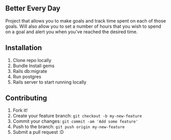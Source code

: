 ## Better Every Day

Project that allows you to make goals and track time spent on each of those goals. Will also allow you to set a number of hours that you wish to spend on a goal and alert you when you've reached the desired time.

## Installation

1. Clone repo locally
2. Bundle Install gems
3. Rails db:migrate
4. Run postgres
5. Rails server to start running locally

## Contributing
1. Fork it!
2. Create your feature branch: `git checkout -b my-new-feature`
3. Commit your changes: `git commit -am 'Add some feature'`
4. Push to the branch: `git push origin my-new-feature`
5. Submit a pull request :D
